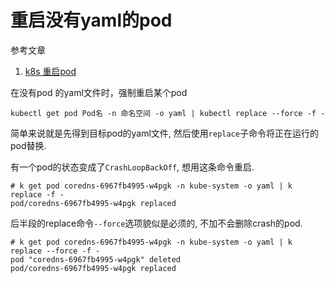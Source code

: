 # 重启没有yaml的pod

参考文章

1. [k8s 重启pod](https://www.jianshu.com/p/baa6b11062de)

在没有pod 的yaml文件时，强制重启某个pod

```
kubectl get pod Pod名 -n 命名空间 -o yaml | kubectl replace --force -f -
```

简单来说就是先得到目标pod的yaml文件, 然后使用`replace`子命令将正在运行的pod替换.

有一个pod的状态变成了`CrashLoopBackOff`, 想用这条命令重启.

```
# k get pod coredns-6967fb4995-w4pgk -n kube-system -o yaml | k replace -f -
pod/coredns-6967fb4995-w4pgk replaced
```

后半段的replace命令`--force`选项貌似是必须的, 不加不会删除crash的pod.

```
# k get pod coredns-6967fb4995-w4pgk -n kube-system -o yaml | k replace --force -f -
pod "coredns-6967fb4995-w4pgk" deleted
pod/coredns-6967fb4995-w4pgk replaced
```
